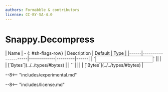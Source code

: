 ```yaml
---
authors: Formabble & contributors
license: CC-BY-SA-4.0
---
```



# Snappy.Decompress

<div class="sh-parameters" markdown="1">
| Name | - {: #sh-flags-row} | Description | Default | Type |
|------|---------------------|-------------|---------|------|
| `<input>` || | | [`Bytes`](../../types/#bytes) |
| `<output>` || | | [`Bytes`](../../types/#bytes) |

</div>

--8<-- "includes/experimental.md"



--8<-- "includes/license.md"

